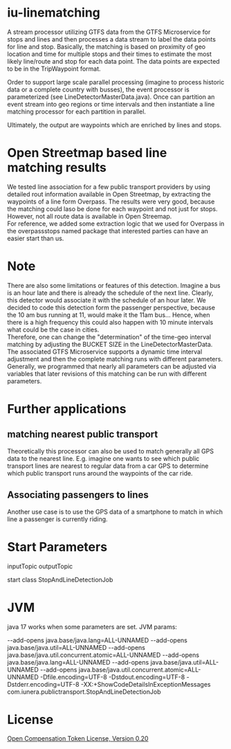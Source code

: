# iu-linematching
A stream processor utilizing GTFS data from the GTFS Microservice for stops and lines and then processes a data stream to label the data points for line and stop.
Basically, the matching is based on proximity of geo location and time for multiple stops and their times to estimate the most likely line/route and stop for each data point. The data points are expected to be in the TripWaypoint format.

Order to support large scale parallel processing (imagine to process historic data or a complete country with busses), the event processor is parameterized (see LineDetectorMasterData.java). Once can partition an event stream into geo regions or time intervals and then instantiate a line matching processor for each partition in parallel.

Ultimately, the output are waypoints which are enriched by lines and stops.

# Open Streetmap based line matching results
We tested line association for a few public transport providers by using detailed rout information available in Open Streetmap, by extracting the waypoints of a line form Overpass. The results were very good, because the matching could laso be done for each waypoint and not just for stops. However, not all route data is available in Open Streemap.   
For reference, we added some extraction logic that we used for Overpass in the overpassstops named package that interested parties can have an easier start than us.

# Note
There are also some limitations or features of this detection. Imagine a bus is an hour late and there is already the schedule of the next line. Clearly, this detector would associate it with the schedule of an hour later. 
We decided to code this detection form the passenger perspective, because the 10 am bus running at 11, would make it the 11am bus... Hence, when there is a high frequency this could also happen with 10 minute intervals what could be the case in cities.  
Therefore, one can change the "determination" of the time-geo interval matching by adjusting the BUCKET SIZE in the LineDetectorMasterData. The associated GTFS Microservice supports a dynamic time interval adjustment and then the complete matching runs with different parameters. Generally, we programmed that nearly all parameters can be adjusted via variables that later revisions of this matching can be run with different parameters.

# Further applications
## matching nearest public transport
Theoretically this processor can also be used to match generally all GPS data to the nearest line. E.g. imagine one wants to see which public transport lines are nearest to regular data from a car GPS to determine which public transport runs around the waypoints of the car ride.

## Associating passengers to lines
Another use case is to use the GPS data of a smartphone to match in which line a passenger is currently riding.

# Start Parameters
inputTopic
outputTopic

start class StopAndLineDetectionJob

# JVM
java 17 works when some parameters are set. 
JVM params:

--add-opens java.base/java.lang=ALL-UNNAMED --add-opens java.base/java.util=ALL-UNNAMED --add-opens java.base/java.util.concurrent.atomic=ALL-UNNAMED
--add-opens java.base/java.lang=ALL-UNNAMED
--add-opens java.base/java.util=ALL-UNNAMED
--add-opens java.base/java.util.concurrent.atomic=ALL-UNNAMED
-Dfile.encoding=UTF-8
-Dstdout.encoding=UTF-8
-Dstderr.encoding=UTF-8
-XX:+ShowCodeDetailsInExceptionMessages com.iunera.publictransport.StopAndLineDetectionJob


# License
[Open Compensation Token License, Version 0.20](https://github.com/open-compensation-token-license/license/blob/main/LICENSE.md)

